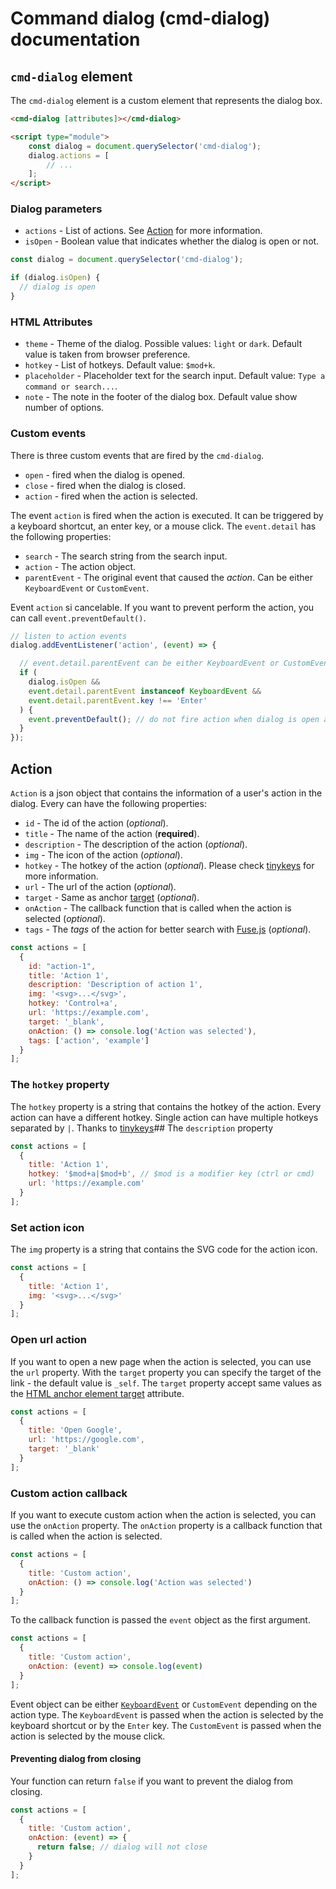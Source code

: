 # Command dialog (cmd-dialog) documentation

## `cmd-dialog` element

The `cmd-dialog` element is a custom element that represents the dialog box.

```html
<cmd-dialog [attributes]></cmd-dialog>

<script type="module">
	const dialog = document.querySelector('cmd-dialog');
	dialog.actions = [
		// ...
	];
</script>
```

### Dialog parameters

- `actions` - List of actions. See [Action](#action) for more information.
- `isOpen` - Boolean value that indicates whether the dialog is open or not.

```js
const dialog = document.querySelector('cmd-dialog');

if (dialog.isOpen) {
  // dialog is open
}
```

### HTML Attributes

- `theme` - Theme of the dialog. Possible values: `light` or `dark`. Default value is taken from browser preference.
- `hotkey` - List of hotkeys. Default value: `$mod+k`.
- `placeholder` - Placeholder text for the search input. Default value: `Type a command or search...`.
- `note` - The note in the footer of the dialog box. Default value show number of options.

### Custom events

There is three custom events that are fired by the `cmd-dialog`.

- `open` - fired when the dialog is opened.
- `close` - fired when the dialog is closed.
- `action` - fired when the action is selected.

The event `action` is fired when the action is executed. It can be triggered by a keyboard shortcut, an enter key, or a mouse click.
The `event.detail` has the following properties:

- `search` - The search string from the search input.
- `action` - The action object.
- `parentEvent` - The original event that caused the *action*. Can be either `KeyboardEvent` or `CustomEvent`.

Event `action` si cancelable. If you want to prevent perform the action, you can call `event.preventDefault()`.

```js
// listen to action events
dialog.addEventListener('action', (event) => {

  // event.detail.parentEvent can be either KeyboardEvent or CustomEvent 
  if (
    dialog.isOpen &&
    event.detail.parentEvent instanceof KeyboardEvent &&
    event.detail.parentEvent.key !== 'Enter'
  ) {
    event.preventDefault(); // do not fire action when dialog is open and key is not Enter
  }
});
```

## Action

`Action` is a json object that contains the information of a user's action in the dialog.
Every can have the following properties:

- `id` - The id of the action (*optional*).
- `title` - The name of the action (**required**).
- `description` - The description of the action (*optional*).
- `img` - The icon of the action (*optional*).
- `hotkey` - The hotkey of the action (*optional*). Please check [tinykeys](https://github.com/jamiebuilds/tinykeys) for more information.
- `url` - The url of the action (*optional*).
- `target` - Same as anchor [target](https://developer.mozilla.org/en-US/docs/Web/HTML/Element/a#target) (*optional*).
- `onAction` - The callback function that is called when the action is selected (*optional*).
- `tags` - The *tags* of the action for better search with [Fuse.js](https://www.fusejs.io/examples.html) (*optional*).

```js
const actions = [
  {
    id: "action-1",
    title: 'Action 1',
    description: 'Description of action 1',
    img: '<svg>...</svg>',
    hotkey: 'Control+a',
    url: 'https://example.com',
    target: '_blank',
    onAction: () => console.log('Action was selected'),
    tags: ['action', 'example']
  }
];
```

### The `hotkey` property

The `hotkey` property is a string that contains the hotkey of the action.
Every action can have a different hotkey. Single action can have
multiple hotkeys separated by `|`. Thanks to [tinykeys](https://github.com/jamiebuilds/tinykeys)## The `description` property

```js
const actions = [
  {
    title: 'Action 1',
    hotkey: '$mod+a|$mod+b', // $mod is a modifier key (ctrl or cmd)  
    url: 'https://example.com'
  }
];
```

### Set action icon

The `img` property is a string that contains the SVG code for the action icon.

```js
const actions = [
  {
    title: 'Action 1',
    img: '<svg>...</svg>'
  }
];
```

### Open url action

If you want to open a new page when the action is selected, you can use the `url` property.
With the `target` property you can specify the target of the link - the default value is `_self`.
The `target` property accept same values as the [HTML anchor element target](https://developer.mozilla.org/en-US/docs/Web/HTML/Element/a#target) attribute.

```js
const actions = [
  {
    title: 'Open Google',
    url: 'https://google.com',
    target: '_blank'
  }
];
```

### Custom action callback

If you want to execute custom action when the action is selected, you can use the `onAction` property.
The `onAction` property is a callback function that is called when the action is selected.

```js
const actions = [
  {
    title: 'Custom action',
    onAction: () => console.log('Action was selected')
  }
];
```

To the callback function is passed the `event` object as the first argument.

```js
const actions = [
  {
    title: 'Custom action',
    onAction: (event) => console.log(event)
  }
];
```

Event object can be either [`KeyboardEvent`](https://developer.mozilla.org/en-US/docs/Web/API/KeyboardEvent) or `CustomEvent` depending on the
action type. The `KeyboardEvent` is passed when the action is selected by the keyboard
shortcut or by the `Enter` key. The `CustomEvent` is passed when the
action is selected by the mouse click.

#### Preventing dialog from closing

Your function can return `false` if you want to prevent the dialog from closing.

```js
const actions = [
  {
    title: 'Custom action',
    onAction: (event) => {
      return false; // dialog will not close
    }
  }
];
```
 



